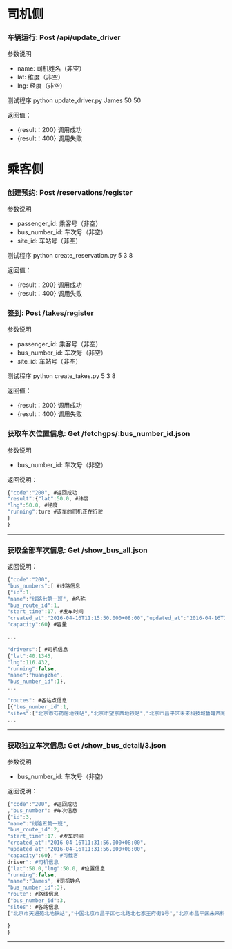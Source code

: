 # 司机侧


### 车辆运行: Post /api/update_driver

参数说明 

* name: 司机姓名（非空）  
* lat: 维度（非空）
* lng: 经度（非空）


测试程序 python update_driver.py James 50 50

返回值：

* {result：200} 调用成功
* {result：400} 调用失败



# 乘客侧 
 
### 创建预约: Post /reservations/register

参数说明 

* passenger_id: 乘客号（非空）  
* bus_number_id: 车次号（非空）
* site_id: 车站号（非空）


测试程序 python create_reservation.py  5  3  8

返回值：

* {result：200} 调用成功
* {result：400} 调用失败



### 签到: Post /takes/register

参数说明 

* passenger_id: 乘客号（非空）  
* bus_number_id: 车次号（非空）
* site_id: 车站号（非空）


测试程序 python create_takes.py  5  3 8

返回值：

* {result：200} 调用成功
* {result：400} 调用失败

### 获取车次位置信息: Get /fetchgps/:bus_number_id.json


参数说明 

* bus_number_id: 车次号（非空）



返回说明：
```javascript
{"code":"200", #返回成功
"result":{"lat":50.0, #纬度
"lng":50.0, #经度
"running":ture #该车的司机正在行驶
}
}
```
---


### 获取全部车次信息: Get /show_bus_all.json


返回说明：
```javascript
{"code":"200",
"bus_numbers":[ #线路信息
{"id":1,
"name":"线路七第一班", #名称
"bus_route_id":1,
"start_time":17, #发车时间
"created_at":"2016-04-16T11:15:50.000+08:00","updated_at":"2016-04-16T11:15:50.000+08:00",
"capacity":60} #容量

...

"drivers":[ #司机信息
{"lat":40.1345,
"lng":116.432,
"running":false,
"name":"huangzhe",
"bus_number_id":1},
...

"routes": #各站点信息
[{"bus_number_id":1,
"sites":["北京市芍药居地铁站","北京市望京西地铁站","北京市昌平区未来科技城鲁疃西路"]}
...

```
---

### 获取独立车次信息: Get /show_bus_detail/3.json

参数说明 

* bus_number_id: 车次号（非空）



返回说明：
```javascript
{"code":"200", #返回成功
,"bus_number": #车次信息
{"id":3,
"name":"线路五第一班",
"bus_route_id":2,
"start_time":17, #发车时间
"created_at":"2016-04-16T11:31:56.000+08:00",
"updated_at":"2016-04-16T11:31:56.000+08:00",
"capacity":60}," #可载客
driver": #司机信息
{"lat":50.0,"lng":50.0, #位置信息
"running":false,
"name":"James", #司机姓名
"bus_number_id":3},
"route": #路线信息
{"bus_number_id":3,
"sites": #各站信息
["北京市天通苑北地铁站","中国北京市昌平区七北路北七家王府街1号","北京市昌平区未来科技城鲁疃西路"]}

}
}
```
---




